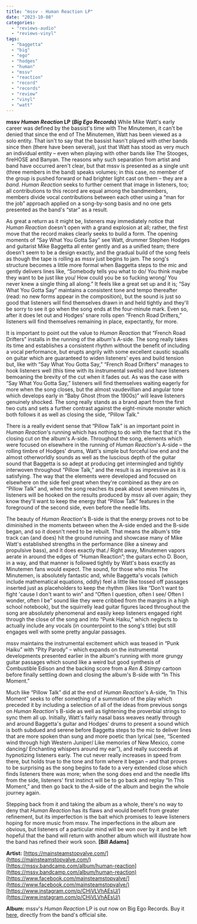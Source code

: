 ```yaml
---
title: "mssv - Human Reaction LP"
date: "2023-10-08"
categories: 
  - "reviews-audio"
  - "reviews-vinyl"
tags: 
  - "baggetta"
  - "big"
  - "ego"
  - "hodges"
  - "human"
  - "mssv"
  - "reaction"
  - "record"
  - "records"
  - "review"
  - "vinyl"
  - "watt"
---
```


**mssv** **_Human Reaction_ LP** **(_Big Ego Records_)** While Mike Watt's early career was defined by the bassist's time with The Minutemen, it can't be denied that since the end of The Minutemen, Watt has been viewed as a solo entity. That isn't to say that the bassist hasn't played with other bands since then (there have been several), just that Watt has stood as very much an individual entity – even when playing with other bands like The Stooges, fireHOSE and Banyan. The reasons why such separation from artist and band have occurred aren't clear, but that mssv is presented as a single unit (three members in the band) speaks volumes; in this case, no member of the group is pushed forward or had brighter light cast on them – they are a _band_. _Human Reaction_ seeks to further cement that image in listeners, too; all contributions to this record are equal among the bandmembers, members divide vocal contributions between each other using a “man for the job” approach applied on a song-by-song basis and no one gets presented as the band's “star” as a result.

As great a return as it might be, listeners may immediately notice that _Human Reaction_ doesn't open with a grand explosion at all; rather, the first move that the record makes clearly seeks to build a form. The opening moments of “Say What You Gotta Say” see Watt, drummer Stephen Hodges and guitarist Mike Baggetta all enter gently and as a unified team; there doesn't seem to be a design exactly, and the gradual build of the song feels as though the tape is rolling as mssv just begins to jam. The song's structure becomes a little more formal when Baggetta steps to the mic and gently delivers lines like, “Somebody tells you what to do/ You think maybe they want to be just like you/ How could you be so fucking wrong/ You never knew a single thing all along.” It feels like a great set up and it is; “Say What You Gotta Say” maintains a consistent tone and tempo thereafter (read: no new forms appear in the composition), but the sound is just so good that listeners will find themselves drawn in and held tightly and they'll be sorry to see it go when the song ends at the four-minute mark. Even so, after it does let out and Hodges' snare rolls open “French Road Drifters,” listeners will find themselves remaining in place, expectantly, for more.

It is important to point out the value to _Human Reaction_ that “French Road Drifters” installs in the running of the album's A-side. The song really takes its time and establishes a consistent rhythm without the benefit of including a vocal performance, but erupts angrily with some excellent caustic squalls on guitar which are guaranteed to widen listeners' eyes and build tension but, like with “Say What You Gotta Say,” “French Road Drifters” manages to hook listeners well (this time with its instrumental swells) and have listeners bemoaning the brevity of the cut when it fades out. As was the case with “Say What You Gotta Say,” listeners will find themselves waiting eagerly for more when the song closes, but the almost vaudevillian and angular tone which develops early in “Baby Ghost (from the 1900s)” will leave listeners genuinely shocked. The song really stands as a brand apart from the first two cuts and sets a further contrast against the eight-minute monster which both follows it as well as closing the side, “Pillow Talk.”

There is a really evident sense that “Pillow Talk” is an important point in _Human Reaction_'s running which has nothing to do with the fact that it's the closing cut on the album's A-side. Throughout the song, elements which were focused on elsewhere in the running of _Human Reaction_'s A-side – the rolling timbre of Hodges' drums, Watt's simple but forceful low end and the almost otherworldly sounds as well as the luscious depth of the guitar sound that Baggetta is so adept at producing get intermingled and tightly interwoven throughout “Pillow Talk,” and the result is as impressive as it is satisfying. The way that the elements were developed and focused on elsewhere on the side feel great when they're combined as they are on “Pillow Talk” and, when the song reaches its peak about seven minutes in, listeners will be hooked on the results produced by mssv all over again; they know they'll want to keep the energy that “Pillow Talk” features in the foreground of the second side, even before the needle lifts.

The beauty of _Human Reaction_'s B-side is that the energy proves not to be diminished in the moments between when the A-side ended and the B-side began, and so it doesn't need to be rebuilt. That means the album's title track can (and does) hit the ground running and showcase many of Mike Watt's established strengths in the performance (like a sinewy and propulsive bass), and it does exactly that./ Right away, Minutemen vapors aerate in around the edges of “Human Reaction”; the guitars echo D. Boon, in a way, and that manner is followed tightly by Watt's bass exactly as Minutemen fans would expect. The sound, for those who miss The Minutemen, is absolutely fantastic and, while Baggetta's vocals (which include mathematical equations, oddly) feel a little like tossed off passages inserted just as placeholders to keep the rhythm (likes like “Don't want to fight 'cause I don't want to win” and “Often I question, often I see/ Often I wonder, often I be” sound like they were cribbed from the margins in a high school notebook), but the squirrelly lead guitar figures laced throughout the song are absolutely phenomenal and easily keep listeners engaged right through the close of the song and into “Punk Haiku,” which neglects to actually include any vocals (in counterpoint to the song's title) but still engages well with some pretty angular passages.

mssv maintains the instrumental excitement which was teased in “Punk Haiku” with “Pity Parody” – which expands on the instrumental developments presented earlier in the album's running with more grungy guitar passages which sound like a weird but good synthesis of Combustible Edison and the backing score from a _Ren & Stimpy_ cartoon before finally settling down and closing the album's B-side with “In This Moment.”

Much like “Pillow Talk” did at the end of _Human Reaction_'s A-side, “In This Moment” seeks to offer something of a summation of the play which preceded it by including a selection of all of the ideas from previous songs on _Human Reaction_'s B-side as well as tightening the proverbial strings to sync them all up. Initially, Watt's fairly nasal bass weaves neatly through and around Baggetta's guitar and Hodges' drums to present a sound which is both subdued and serene before Baggetta steps to the mic to deliver lines that are more spoken than sung and more poetic than lyrical (see, “Scented wind through high Western Juniper/ Like memories of New Mexico, come dancing/ Enchanting whispers around my ear”), and really succeeds at hypnotizing listeners early. The cut never really increases in speed from there, but holds true to the tone and form where it began – and that proves to be surprising as the song begins to fade to a very extended close which finds listeners there was more; when the song does end and the needle lifts from the side, listeners' first instinct will be to go back and replay “In This Moment,” and then go back to the A-side of the album and begin the whole journey again.

Stepping back from it and taking the album as a whole, there's no way to deny that _Human Reaction_ has its flaws and would benefit from greater refinement, but its imperfection is the bait which promises to leave listeners hoping for more music from mssv. The imperfections in the album are obvious, but listeners of a particular mind will be won over by it and be left hopeful that the band will return with another album which will illustrate how the band has refined their work soon. **\[Bill Adams\]**

**Artist:** [https://mainsteamstopvalve.com/](https://mainsteamstopvalve.com/) [https://mssv.bandcamp.com/album/human-reaction](https://mssv.bandcamp.com/album/human-reaction) [https://www.facebook.com/mainsteamstopvalve/](https://www.facebook.com/mainsteamstopvalve/) [https://www.instagram.com/p/CHiVLVhAEsU/](https://www.instagram.com/p/CHiVLVhAEsU/)

**Album:** mssv's _Human Reaction_ LP is out now on Big Ego Records. Buy it [here](https://mssv.bandcamp.com/album/human-reaction), directly from the band's official site.
